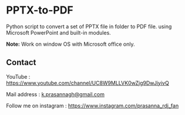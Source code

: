 # PPTX-to-PDF
Python script to convert a set of PPTX file in folder to PDF file. using Microsoft PowerPoint and built-in modules.

**Note:** Work on window OS with Microsoft office only.

## Contact 

YouTube : https://www.youtube.com/channel/UC8W9MLLVK0wZjg9DwJiyivQ

Mail address : k.prasannagh@gmail.com

Follow me on instagram : https://www.instagram.com/prasanna_rdj_fan
